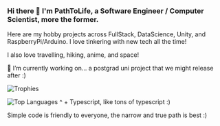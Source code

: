 <!--
**PathToLife/pathtolife** is a ✨ _special_ ✨ repository because its `README.md` (this file) appears on your GitHub profile.

Here are some ideas to get you started:

- 🔭 I’m currently working on ...
- 🌱 I’m currently learning ...
- 👯 I’m looking to collaborate on ...
- 🤔 I’m looking for help with ...
- 💬 Ask me about ...
- 📫 How to reach me: ...
- 😄 Pronouns: ...
- ⚡ Fun fact: ...
-->

### Hi there 👋 I'm PathToLife, a Software Engineer / Computer Scientist, more the former.

Here are my hobby projects across FullStack, DataScience, Unity, and RaspberryPi/Arduino. I love tinkering with new tech all the time!

I also love travelling, hiking, anime, and space!

🔭 I’m currently working on... a postgrad uni project that we might release after :)

![Trophies](https://github-profile-trophy.vercel.app/?username=PathToLife&theme=onedark)

![Top Languages](https://github-readme-stats.vercel.app/api/top-langs/?username=PathToLife&theme=onedark)
^ + Typescript, like tons of typescript :)

Simple code is friendly to everyone, the narrow and true path is best :)

